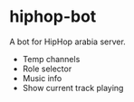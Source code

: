 # hiphop-bot
A bot for HipHop arabia server.

- Temp channels
- Role selector
- Music info
- Show current track playing
